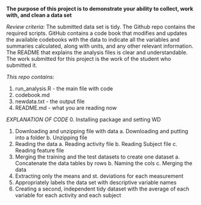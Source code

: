 **The purpose of this project is to demonstrate your ability to collect, work with, and clean a data set**

*Review criteria:*
The submitted data set is tidy. 
The Github repo contains the required scripts.
GitHub contains a code book that modifies and updates the available codebooks with the data to indicate all the variables and summaries calculated, along with units, and any other relevant information.
The README that explains the analysis files is clear and understandable.
The work submitted for this project is the work of the student who submitted it.

*This repo contains:*
1. run_analysis.R - the main file with code
2. codebook.md
3. newdata.txt - the output file
4. README.md - what you are reading now

*EXPLANATION OF CODE*
0. Installing package and setting WD
1. Downloading and unzipping file with data
  a. Downloading and putting into a folder
  b. Unzipping file
2. Reading the data
  a. Reading activity file
  b. Reading Subject file
  c. Reading feature file
3. Merging the training and the test datasets to create one dataset
  a. Concatenate the data tables by rows
  b. Naming the cols
  c. Merging the data
4. Extracting only the means and st. deviations for each measurement
5. Appropriately labels the data set with descriptive variable names
6. Creating a second, independent tidy dataset with the average of each variable for each activity and each subject

